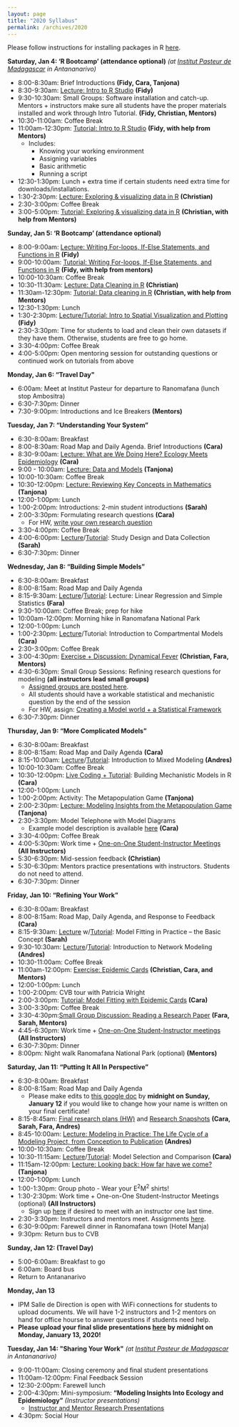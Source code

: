 ```yaml
---
layout: page
title: "2020 Syllabus"
permalink: /archives/2020
---
```


Please follow instructions for installing packages in R [here](/assets/2018/E2M2_InstallPackages.html).


**Saturday, Jan 4: ‘R Bootcamp’ (attendance optional)** *(at [Institut Pasteur de Madagascar](http://www.pasteur.mg/) in Antananarivo)*

* 8:00-8:30am: Brief Introductions __(Fidy, Cara, Tanjona)__
* 8:30-9:30am: [Lecture: Intro to R Studio](/archives/2020/Lectures/E2M2_2020_Rbasics.pdf) __(Fidy)__
* 9:30-10:30am: Small Groups: Software installation and catch-up. Mentors + instructors make sure all students have the proper materials installed and work through Intro Tutorial. __(Fidy, Christian, Mentors)__
* 10:30-11:00am: Coffee Break
* 11:00am-12:30pm: [Tutorial: Intro to R Studio](/archives/2020/Tutorials/E2M2_2020_Rbasics.R)  __(Fidy, with help from Mentors)__
  * Includes:
      * Knowing your working environment
      * Assigning variables
      * Basic arithmetic
      * Running a script
* 12:30-1:30pm: Lunch + extra time if certain students need extra time for downloads/installations.
* 1:30-2:30pm: [Lecture: Exploring & visualizing data in R](/archives/2020/Lectures/DataVisualization.pdf) __(Christian)__
* 2:30-3:00pm: Coffee Break 
* 3:00-5:00pm: [Tutorial: Exploring & visualizing data in R](/archives/2020/Tutorials/DataVisualizing.zip) __(Christian, with help from Mentors)__

**Sunday, Jan 5: ‘R Bootcamp’ (attendance optional)** 

* 8:00-9:00am: [Lecture: Writing For-loops, If-Else Statements, and Functions in R](/archives/2020/Lectures/R_Bootcamp_forLoopsFunctionsIfElse.pdf) __(Fidy)__
* 9:00-10:00am: [Tutorial: Writing For-loops, If-Else Statements, and Functions in R](/archives/2020/Tutorials/E2M2_Bootcamp_If_Else.zip) __(Fidy, with help from mentors)__
* 10:00-10:30am: Coffee Break
* 10:30-11:30am: [Lecture: Data Cleaning in R](/archives/2020/Lectures/Data_Cleaning.pdf) __(Christian)__
* 11:30am-12:30pm: [Tutorial: Data cleaning in R](/archives/2020/Tutorials/CleaningData.zip) __(Christian, with help from Mentors)__
* 12:30-1:30pm: Lunch
* 1:30-2:30pm:  [Lecture/Tutorial: Intro to Spatial Visualization and Plotting](/archives/2020/Tutorials/IntroSpatial.zip) __(Fidy)__
* 2:30-3:30pm: Time for students to load and clean their own datasets if they have them. Otherwise, students are free to go home.
* 3:30-4:00pm: Coffee Break
* 4:00-5:00pm: Open mentoring session for outstanding questions or continued work on tutorials from above

**Monday, Jan 6: “Travel Day"**

* 6:00am: Meet at Institut Pasteur for departure to Ranomafana (lunch stop Ambositra)
* 6:30-7:30pm: Dinner
* 7:30-9:00pm: Introductions and Ice Breakers __(Mentors)__

**Tuesday, Jan 7: “Understanding Your System”**

* 6:30-8:00am: Breakfast
* 8:00-8:30am: Road Map and Daily Agenda. Brief Introductions __(Cara)__
* 8:30-9:00am: [Lecture: What are We Doing Here? Ecology Meets Epidemiology](/archives/2020/Lectures/E2M2_2020_Ecology_Meets_Epidemiology.pdf) __(Cara)__
* 9:00 - 10:00am: [Lecture: Data and Models](/archives/2020/Lectures/Data_Models.pdf) __(Tanjona)__
* 10:00-10:30am: Coffee Break
* 10:30-12:00pm: [Lecture: Reviewing Key Concepts in Mathematics](/archives/2020/Lectures/Basic_Math.pdf) __(Tanjona)__
* 12:00-1:00pm: Lunch
* 1:00-2:00pm: Introductions: 2-min student introductions __(Sarah)__
* 2:00-3:30pm: Formulating research questions __(Cara)__
  * For HW, [write your own research question](/archives/2020/Activities/HW_Formulating_Research_Questions.pdf)
* 3:30-4:00pm: Coffee Break
* 4:00-6:00pm: [Lecture](/archives/2020/Lectures/E2M2_Study_Design.pdf)/[Tutorial](/archives/2020/Tutorials/Data_Study_Design.zip): Study Design and Data Collection __(Sarah)__
* 6:30-7:30pm: Dinner

**Wednesday, Jan 8: “Building Simple Models”**

* 6:30-8:00am: Breakfast
* 8:00-8:15am: Road Map and Daily Agenda 
* 8:15-9:30am: [Lecture](/archives/2020/Lectures/BasicStatistics.pdf)/[Tutorial](/archives/2020/Tutorials/LinearRegression.zip): Lecture: Linear Regression and Simple Statistics __(Fara)__
* 9:30-10:00am: Coffee Break; prep for hike
* 10:00am-12:00pm: Morning hike in Ranomafana National Park
* 12:00-1:00pm: Lunch
* 1:00-2:30pm: [Lecture](/archives/2020/Lectures/IntroCompartmentalModels.pdf)/Tutorial: Introduction to Compartmental Models __(Cara)__
* 2:30-3:00pm: Coffee Break 
* 3:00-4:30pm: [Exercise + Discussion: Dynamical Fever](/archives/2020/Activities/Dynamical_Fever_Upload.zip) __(Christian, Fara, Mentors)__
* 4:30-6:30pm: Small Group Sessions: Refining research questions for modeling __(all instructors lead small groups)__
  * [Assigned groups are posted here](/archives/2020/Activities/Small_Group_Assignments.pdf).
  * All students should have a workable statistical and mechanistic question by the end of the session
  * For HW, assign: [Creating a Model world + a Statistical Framework](/archives/2020/Activities/Model_Framework_HW.pdf)
* 6:30-7:30pm: Dinner


**Thursday, Jan 9: “More Complicated Models”**

* 6:30-8:00am: Breakfast
* 8:00-8:15am: Road Map and Daily Agenda __(Cara)__
* 8:15-10:00am: [Lecture](/archives/2020/Lectures/GLMMs_for_Dynamical_Systems.pdf)/[Tutorial](/archives/2020/Tutorials/Statistics_Mixed_Models.zip): Introduction to Mixed Modeling __(Andres)__
* 10:00-10:30am: Coffee Break
* 10:30-12:00pm: [Live Coding + Tutorial](/archives/2020/Tutorials/IntroCompartmentalModelsNew.zip): Building Mechanistic Models in R __(Cara)__
* 12:00-1:00pm: Lunch
* 1:00-2:00pm: Activity: The Metapopulation Game __(Tanjona)__
* 2:00-2:30pm: [Lecture: Modeling Insights from the Metapopulation Game](/archives/2020/Lectures/Metapopulation.pdf) __(Tanjona)__
* 2:30-3:30pm: Model Telephone with Model Diagrams
  * Example model description is available [here](/archives/2020/Activities/Model_Telephone_Example_Model_Description.pdf) __(Cara)__
* 3:30-4:00pm: Coffee Break
* 4:00-5:30pm: Work time + [One-on-One Student-Instructor Meetings](/archives/2020/Activities/OneOnOneInstructor_Meetings.pdf) __(All Instructors)__
* 5:30-6:30pm: Mid-session feedback __(Christian)__
* 5:30-6:30pm: Mentors practice presentations with instructors. Students do not need to attend. 
* 6:30-7:30pm: Dinner


**Friday, Jan 10: “Refining Your Work”**

* 6:30-8:00am: Breakfast
* 8:00-8:15am: Road Map, Daily Agenda, and Response to Feedback __(Cara)__
* 8:15-9:30am: [Lecture](/archives/2020/Lectures/E2M2_Model_Fitting_the_Basic_Concept_2020.pdf) w/[Tutorial](/archives/2020/Tutorials/E2M2_Model_Fitting_Basic_Concept_2020.zip): Model Fitting in Practice – the Basic Concept __(Sarah)__
* 9:30-10:30am: [Lecture](/archives/2020/Lectures/IntroNetwork.pdf)/[Tutorial](/archives/2020/Tutorials/NetworkModeling.zip): Introduction to Network Modeling __(Andres)__
* 10:30-11:00am: Coffee Break
* 11:00am-12:00pm: [Exercise: Epidemic Cards](/archives/2020/Activities/Epidemic_Cards_Activity.zip) __(Christian, Cara, and Mentors)__
* 12:00-1:00pm: Lunch
* 1:00-2:00pm: CVB tour with Patricia Wright
* 2:00-3:00pm: [Tutorial: Model Fitting with Epidemic Cards](/archives/2020/Tutorials/Epidemic_Cards.zip) __(Cara)__
* 3:00-3:30pm: Coffee Break
* 3:30-4:30pm:[Small Group Discussion: Reading a Research Paper](/archives/2020/Activities/Wesolowski_et_al_2016_Impact_of_RCV_on_CRS_in_Madagascar.pdf) __(Fara, Sarah, Mentors)__
* 4:45-6:30pm: Work time + [One-on-One Student-Instructor meetings](/archives/2020/Activities/OneOnOneMeetingsFriday.pdf) __(All Instructors)__
* 6:30-7:30pm: Dinner
* 8:00pm: Night walk Ranomafana National Park (optional) __(Mentors)__



**Saturday, Jan 11: “Putting It All In Perspective”**

* 6:30-8:00am: Breakfast
* 8:00-8:15am: Road Map and Daily Agenda 
  * Please make edits to [this google doc](https://docs.google.com/spreadsheets/d/14GL_uFwMGRIj2E93s-AZA4jgkAz4eaNhWXWvjwcbpXc/edit?usp=sharing) by **midnight on Sunday, January 12** if you would like to change how your name is written on your final certificate!
* 8:15-8:45am: [Final research plans (HW)](/archives/2020/Activities/E2M2-Final-Research-Plan.pdf) and [Research Snapshots](/archives/2020/Activities/ResearchSnapshots.zip) __(Cara, Sarah, Fara, Andres)__
* 8:45-10:00am: [Lecture: Modeling in Practice: The Life Cycle of a Modeling Project, from Conception to Publication](/archives/2020/Lectures/LifeCycleModelingProject.pdf)  __(Andres)__
* 10:00-10:30am: Coffee Break
* 10:30-11:15am: [Lecture](/archives/2020/Model_Fitting_Comparison.pdf)/[Tutorial](/archives/2020/Tutorials/Age-Prevalence-Model-Comp.zip): Model Selection and Comparison __(Cara)__
* 11:15am-12:00pm: [Lecture: Looking back: How far have we come?](/archives/2020/LookingBack_2020.pdf) __(Tanjona)__
* 12:00-1:00pm: Lunch
* 1:00-1:30pm: Group photo - Wear your E<sup>2</sup>M<sup>2</sup> shirts! 
* 1:30-2:30pm: Work time + One-on-One Student-Instructor Meetings (optional) __(All Instructors)__
  * Sign up [here](https://docs.google.com/spreadsheets/d/1hYRysYM-zMEFTAiGehrMMaVcogAAwOGyVH_3gPFk7m8/edit?usp=sharing) if desired to meet with an instructor one last time.
* 2:30-3:30pm: Instructors and mentors meet. Assignments [here](/archives/2020/Activities/Instructor-Mentor-Working-Groups.pdf).
* 6:30-9:00pm: Farewell dinner in Ranomafana town (Hotel Manja)
* 9:30pm: Return bus to CVB


**Sunday, Jan 12: (Travel Day)**

* 5:00-6:00am: Breakfast to go
* 6:00am: Board bus
* Return to Antananarivo 

**Monday, Jan 13**

* IPM Salle de Direction is open with WiFi connections for students to upload documents. We will have 1-2 instructors and 1-2 mentors on hand for office hourse to answer questions if students need help.
* **Please upload your final slide presentations [here](https://airtable.com/shrzMuduT6Vrh5zx2) by midnight on Monday, January 13, 2020!**

**Tuesday, Jan 14: "Sharing Your Work"** *(at [Institut Pasteur de Madagascar](http://www.pasteur.mg/) in Antananarivo)*

* 9:00-11:00am: Closing ceremony and final student presentations 
* 11:00am-12:00pm: Final Feedback Session
* 12:30-2:00pm: Farewell lunch
* 2:00-4:30pm: Mini-symposium: **“Modeling Insights Into Ecology and Epidemiology”** *(Instructor presentations)*
    * [Instructor and Mentor Research Presentations](/archives/2020/Activities/E2M2-2020-IPM-Mini-Symposium.pdf)
* 4:30pm: Social Hour
